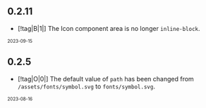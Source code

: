 ## 0.2.11

- [!tag|B|1|] The Icon component area is no longer `inline-block`.

<font size=1>2023-09-15</font>

## 0.2.5

- [!tag|O|0|] The default value of `path` has been changed from `/assets/fonts/symbol.svg` to `fonts/symbol.svg`.

<font size=1>2023-08-16</font>
